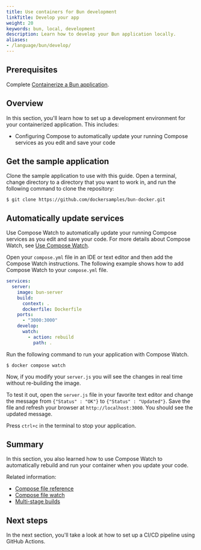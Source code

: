 ```yaml
---
title: Use containers for Bun development
linkTitle: Develop your app
weight: 20
keywords: bun, local, development
description: Learn how to develop your Bun application locally.
aliases:
- /language/bun/develop/
---
```


## Prerequisites

Complete [Containerize a Bun application](containerize.md).

## Overview

In this section, you'll learn how to set up a development environment for your containerized application. This includes:

- Configuring Compose to automatically update your running Compose services as you edit and save your code

## Get the sample application

Clone the sample application to use with this guide. Open a terminal, change directory to a directory that you want to work in, and run the following command to clone the repository:

```console
$ git clone https://github.com/dockersamples/bun-docker.git
```

## Automatically update services

Use Compose Watch to automatically update your running Compose services as you
edit and save your code. For more details about Compose Watch, see [Use Compose
Watch](/manuals/compose/how-tos/file-watch.md).

Open your `compose.yml` file in an IDE or text editor and then add the Compose Watch instructions. The following example shows how to add Compose Watch to your `compose.yml` file.

```yaml {hl_lines="9-12",linenos=true}
services:
  server:
    image: bun-server
    build:
      context: .
      dockerfile: Dockerfile
    ports:
      - "3000:3000"
    develop:
      watch:
        - action: rebuild
          path: .
```

Run the following command to run your application with Compose Watch.

```console
$ docker compose watch
```

Now, if you modify your `server.js` you will see the changes in real time without re-building the image.

To test it out, open the `server.js` file in your favorite text editor and change the message from `{"Status" : "OK"}` to `{"Status" : "Updated"}`. Save the file and refresh your browser at `http://localhost:3000`. You should see the updated message.

Press `ctrl+c` in the terminal to stop your application.

## Summary

In this section, you also learned how to use Compose Watch to automatically rebuild and run your container when you update your code.

Related information:
 - [Compose file reference](/reference/compose-file/)
 - [Compose file watch](/manuals/compose/how-tos/file-watch.md)
 - [Multi-stage builds](/manuals/build/building/multi-stage.md)

## Next steps

In the next section, you'll take a look at how to set up a CI/CD pipeline using GitHub Actions.
